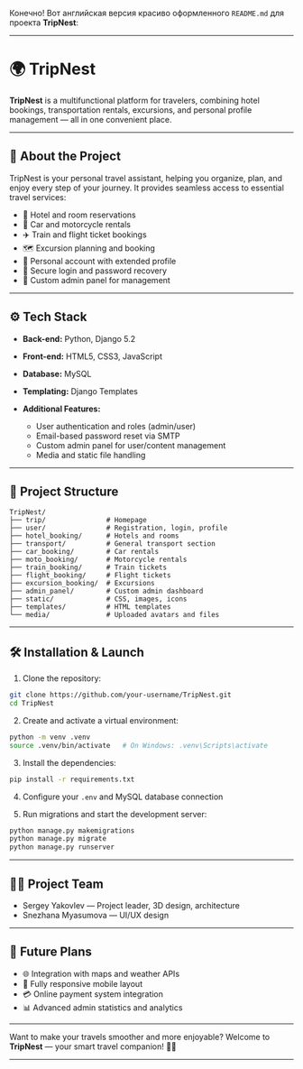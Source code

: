 Конечно! Вот английская версия красиво оформленного `README.md` для проекта **TripNest**:

---

# 🌍 TripNest

**TripNest** is a multifunctional platform for travelers, combining hotel bookings, transportation rentals, excursions, and personal profile management — all in one convenient place.

---

## 🚀 About the Project

TripNest is your personal travel assistant, helping you organize, plan, and enjoy every step of your journey. It provides seamless access to essential travel services:

* 📅 Hotel and room reservations
* 🚗 Car and motorcycle rentals
* ✈️ Train and flight ticket bookings
* 🗺️ Excursion planning and booking
* 👤 Personal account with extended profile
* 🔐 Secure login and password recovery
* 🧭 Custom admin panel for management

---

## ⚙️ Tech Stack

* **Back-end:** Python, Django 5.2
* **Front-end:** HTML5, CSS3, JavaScript
* **Database:** MySQL
* **Templating:** Django Templates
* **Additional Features:**

  * User authentication and roles (admin/user)
  * Email-based password reset via SMTP
  * Custom admin panel for user/content management
  * Media and static file handling

---

## 🧩 Project Structure

```
TripNest/
├── trip/               # Homepage
├── user/               # Registration, login, profile
├── hotel_booking/      # Hotels and rooms
├── transport/          # General transport section
├── car_booking/        # Car rentals
├── moto_booking/       # Motorcycle rentals
├── train_booking/      # Train tickets
├── flight_booking/     # Flight tickets
├── excursion_booking/  # Excursions
├── admin_panel/        # Custom admin dashboard
├── static/             # CSS, images, icons
├── templates/          # HTML templates
└── media/              # Uploaded avatars and files
```

---

## 🛠 Installation & Launch

1. Clone the repository:

```bash
git clone https://github.com/your-username/TripNest.git
cd TripNest
```

2. Create and activate a virtual environment:

```bash
python -m venv .venv
source .venv/bin/activate   # On Windows: .venv\Scripts\activate
```

3. Install the dependencies:

```bash
pip install -r requirements.txt
```

4. Configure your `.env` and MySQL database connection

5. Run migrations and start the development server:

```bash
python manage.py makemigrations
python manage.py migrate
python manage.py runserver
```

---

## 👨‍💻 Project Team

* Sergey Yakovlev — Project leader, 3D design, architecture
* Snezhana Myasumova — UI/UX design

---

## 📌 Future Plans

* 🌐 Integration with maps and weather APIs
* 📲 Fully responsive mobile layout
* 💳 Online payment system integration
* 📊 Advanced admin statistics and analytics

---

Want to make your travels smoother and more enjoyable?
Welcome to **TripNest** — your smart travel companion! 🧳✨

---